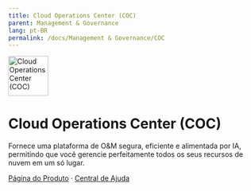 ```yaml
---
title: Cloud Operations Center (COC)
parent: Management & Governance
lang: pt-BR
permalink: /docs/Management & Governance/COC
---
```


<img src="https://res-static.hc-cdn.cn/cloudbu-site/public/new-product-icon/ManagementGovernance/COC.png" width="80" height="80" alt="Cloud Operations Center (COC)">

# Cloud Operations Center (COC)

Fornece uma plataforma de O&M segura, eficiente e alimentada por IA, permitindo que você gerencie perfeitamente todos os seus recursos de nuvem em um só lugar.

[Página do Produto](https://www.huaweicloud.com/intl/pt-br/product/coc.html) &middot;
[Central de Ajuda](https://support.huaweicloud.com/intl/pt-br/coc/index.html)
